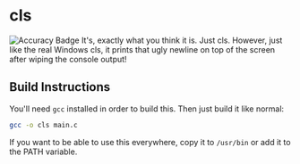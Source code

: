 # cls
![Accuracy Badge](https://img.shields.io/badge/Accuracy-5/5_(Basically_a_Clone)-blue)
It's, exactly what you think it is. Just cls. However, just like the real Windows cls, it prints that ugly newline on top of the screen after wiping the console output!

## Build Instructions
You'll need `gcc` installed in order to build this. Then just build it like normal:
```bash
gcc -o cls main.c
```

If you want to be able to use this everywhere, copy it to `/usr/bin` or add it to the PATH variable.